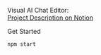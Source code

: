 Visual AI Chat Editor:  
[Project Description on Notion](https://carbonated-waxflower-92e.notion.site/Visual-AI-Chat-Editor-122472a486ad80e4a703ee06427a3458?pvs=4)

Get Started  
```
npm start
```
